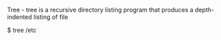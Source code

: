Tree  -   tree is a recursive directory listing program that produces a depth-indented listing of file

$ tree /etc 
